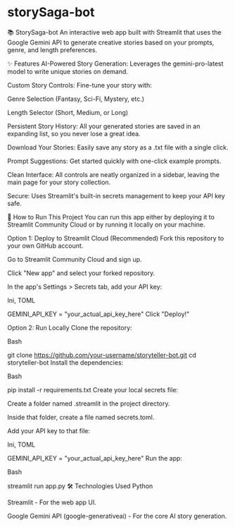 # storySaga-bot
📚 StorySaga-bot
An interactive web app built with Streamlit that uses the Google Gemini API to generate creative stories based on your prompts, genre, and length preferences.

✨ Features
AI-Powered Story Generation: Leverages the gemini-pro-latest model to write unique stories on demand.

Custom Story Controls: Fine-tune your story with:

Genre Selection (Fantasy, Sci-Fi, Mystery, etc.)

Length Selector (Short, Medium, or Long)

Persistent Story History: All your generated stories are saved in an expanding list, so you never lose a great idea.

Download Your Stories: Easily save any story as a .txt file with a single click.

Prompt Suggestions: Get started quickly with one-click example prompts.

Clean Interface: All controls are neatly organized in a sidebar, leaving the main page for your story collection.

Secure: Uses Streamlit's built-in secrets management to keep your API key safe.

🚀 How to Run This Project
You can run this app either by deploying it to Streamlit Community Cloud or by running it locally on your machine.

Option 1: Deploy to Streamlit Cloud (Recommended)
Fork this repository to your own GitHub account.

Go to Streamlit Community Cloud and sign up.

Click "New app" and select your forked repository.

In the app's Settings > Secrets tab, add your API key:

Ini, TOML

GEMINI_API_KEY = "your_actual_api_key_here"
Click "Deploy!"

Option 2: Run Locally
Clone the repository:

Bash

git clone https://github.com/your-username/storyteller-bot.git
cd storyteller-bot
Install the dependencies:

Bash

pip install -r requirements.txt
Create your local secrets file:

Create a folder named .streamlit in the project directory.

Inside that folder, create a file named secrets.toml.

Add your API key to that file:

Ini, TOML

GEMINI_API_KEY = "your_actual_api_key_here"
Run the app:

Bash

streamlit run app.py
🛠️ Technologies Used
Python

Streamlit - For the web app UI.

Google Gemini API (google-generativeai) - For the core AI story generation.
